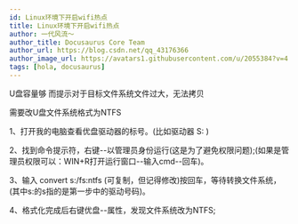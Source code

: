 ```yaml
---
id: Linux环境下开启wifi热点
title: Linux环境下开启wifi热点
author: 一代风流～
author_title: Docusaurus Core Team
author_url: https://blog.csdn.net/qq_43176366
author_image_url: https://avatars1.githubusercontent.com/u/2055384?v=4
tags: [hola, docusaurus]
---
```

U盘容量够 而提示对于目标文件系统文件过大，无法拷贝

需要改U盘文件系统格式为NTFS

1、打开我的电脑查看优盘驱动器的标号。(比如驱动器 S: )

2、找到命令提示符，右键--以管理员身份运行(这是为了避免权限问题);(如果是管理员权限可以：WIN+R打开运行窗口--输入cmd--回车)。 

3、输入 convert s:/fs:ntfs (可复制，但记得修改)按回车，等待转换文件系统，(其中s:的s指的是第一步中的驱动号码)。

4、格式化完成后右键优盘--属性，发现文件系统改为NTFS;